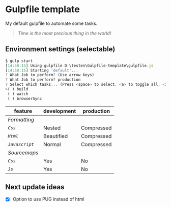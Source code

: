 # Gulpfile template
My default gulpfile to automate some tasks.
>*Time is the most precious thing in the world!*

## Environment settings (selectable)
```javascript
$ gulp start
[14:58:15] Using gulpfile D:\testen\Gulpfile-template\gulpfile.js
[14:58:15] Starting 'default'...
? What Job to perform? (Use arrow keys)
? What Job to perform? production
? Select which tasks... (Press <space> to select, <a> to toggle all, <i> to inverse selection)
>( ) build
 ( ) watch
 ( ) browserSync
```

feature | development | production
--- | --- | ---
*Formatting* |
*`Css`* | Nested | Compressed
*`Html`* | Beautified | Compressed
*`Javascript`* | Normal | Compressed
*Sourcemaps* |
*`Css`* | Yes | No
*`Js`* | Yes | No

## Next update ideas
- [x] Option to use PUG instead of html

